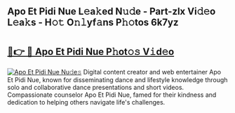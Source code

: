 ## Apo Et Pidi Nue L𝚎a𝚔ed N𝚞𝚍e - Part-zlx Vi𝚍𝚎o L𝚎a𝚔s - H𝚘𝚝 O𝚗𝚕yf𝚊ns P𝚑𝚘tos 6k7yz

# <h2><a href="http://kf5edh.oniu.top/?m=Apo+Et+Pidi+Nue">🔗👉 🔴 Apo Et Pidi Nue P𝚑ot𝚘𝚜 V𝚒d𝚎o</a></h2>

[![Apo Et Pidi Nue Nu𝚍e𝚜](https://i.imgur.com/0qMVB7G.gif)](http://kf5edh.oniu.top/?m=Apo+Et+Pidi+Nue)
Digital content creator and web entertainer Apo Et Pidi Nue, known for disseminating dance and lifestyle knowledge through solo and collaborative dance presentations and short videos. Compassionate counselor Apo Et Pidi Nue, famed for their kindness and dedication to helping others navigate life's challenges.  

